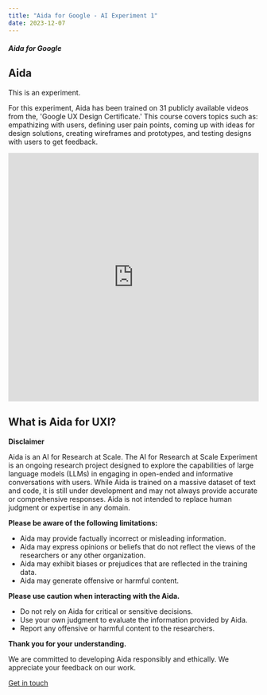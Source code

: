 ```yaml
---
title: "Aida for Google - AI Experiment 1"
date: 2023-12-07
---
```


##### Aida for Google

## Aida

This is an experiment. 

For this experiment, Aida has been trained on 31 publicly available videos from the, 'Google UX Design Certificate.' This course covers topics such as: empathizing with users, defining user pain points, coming up with ideas for design solutions, creating wireframes and prototypes, and testing designs with users to get feedback.

<iframe src="https://chatthing.ai/bots/cd0d39a2-1fef-4c07-8198-11da8b460dab/embed" width="100%" height="500" frameborder="0" allow="clipboard-write"></iframe>

## What is Aida for UXI?

**Disclaimer**

Aida is an AI for Research at Scale. The AI for Research at Scale Experiment is an ongoing research project designed to explore the capabilities of large language models (LLMs) in engaging in open-ended and informative conversations with users. While Aida is trained on a massive dataset of text and code, it is still under development and may not always provide accurate or comprehensive responses. Aida is not intended to replace human judgment or expertise in any domain.

**Please be aware of the following limitations:**

- Aida may provide factually incorrect or misleading information.
- Aida may express opinions or beliefs that do not reflect the views of the researchers or any other organization.
- Aida may exhibit biases or prejudices that are reflected in the training data.
- Aida may generate offensive or harmful content.

**Please use caution when interacting with the Aida.**

- Do not rely on Aida for critical or sensitive decisions.
- Use your own judgment to evaluate the information provided by Aida.
- Report any offensive or harmful content to the researchers.

**Thank you for your understanding.**

We are committed to developing Aida responsibly and ethically. We appreciate your feedback on our work.

[Get in touch](#)
